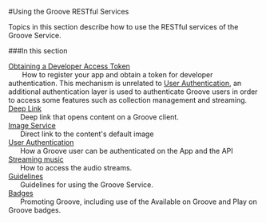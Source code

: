 #Using the Groove RESTful Services

Topics in this section describe how to use the RESTful services of the Groove Service.

###In this section

[Obtaining a Developer Access Token]  
&nbsp;&nbsp;&nbsp;&nbsp;&nbsp;&nbsp; How to register your app and obtain a token for developer authentication. This mechanism is unrelated to [User Authentication], an additional authentication layer is used to authenticate Groove users in  order to access some features such as collection management and streaming.     
[Deep Link]  
&nbsp;&nbsp;&nbsp;&nbsp;&nbsp;&nbsp;Deep link that opens content on a Groove client.  
[Image Service]  
&nbsp;&nbsp;&nbsp;&nbsp;&nbsp;&nbsp;Direct link to the content's default image  
[User Authentication]  
&nbsp;&nbsp;&nbsp;&nbsp;&nbsp;&nbsp;How a Groove user can be authenticated on the App and the API  
[Streaming music]  
&nbsp;&nbsp;&nbsp;&nbsp;&nbsp;&nbsp;How to access the audio streams.  
[Guidelines]  
&nbsp;&nbsp;&nbsp;&nbsp;&nbsp;&nbsp;Guidelines for using the Groove Service.  
[Badges]  
&nbsp;&nbsp;&nbsp;&nbsp;&nbsp;&nbsp;Promoting Groove, including use of the Available on Groove and Play on Groove badges.

[Obtaining a Developer Access Token]: http://www.google.fr
[Deep Link]: http://www.google.fr
[Image Service]: http://www.google.fr
[User Authentication]: http://www.google.fr
[Streaming music]: http://www.google.fr
[Guidelines]: http://www.google.fr
[Badges]: http://www.google.fr
